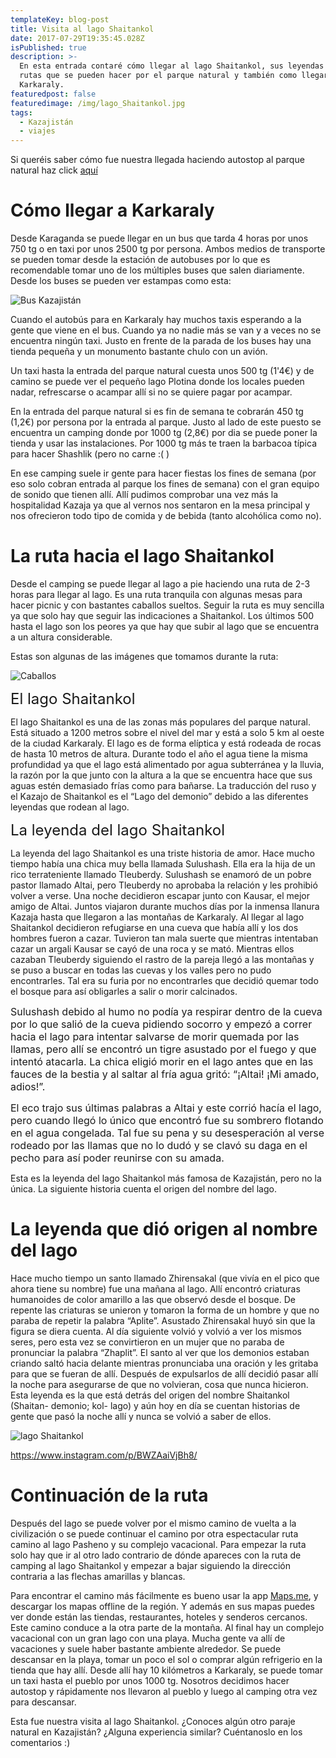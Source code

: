 ```yaml
---
templateKey: blog-post
title: Visita al lago Shaitankol
date: 2017-07-29T19:35:45.028Z
isPublished: true
description: >-
  En esta entrada contaré cómo llegar al lago Shaitankol, sus leyendas y las
  rutas que se pueden hacer por el parque natural y también como llegar a
  Karkaraly.
featuredpost: false
featuredimage: /img/lago_Shaitankol.jpg
tags:
  - Kazajistán
  - viajes
---
```

Si queréis saber cómo fue nuestra llegada haciendo autostop al parque natural haz click <a href="http://navegantedelcaos.com/blog/llegada-a-kazajistan/">aquí</a>

<h1>Cómo llegar a Karkaraly</h1>

Desde Karaganda se puede llegar en un bus que tarda 4 horas por unos 750 tg o en taxi por unos 2500 tg por persona. Ambos medios de transporte se pueden tomar desde la estación de autobuses por lo que es recomendable tomar uno de los múltiples buses que salen diariamente. Desde los buses se pueden ver estampas como esta:

![Bus Kazajistán](/img/IMG_20170708_170759.jpg "Bus Kazajistán")

Cuando el autobús para en Karkaraly hay muchos taxis esperando a la gente que viene en el bus. Cuando ya no nadie más se van y a veces no se encuentra ningún taxi. Justo en frente de la parada de los buses hay una tienda pequeña y un monumento bastante chulo con un avión.

Un taxi hasta la entrada del parque natural cuesta unos 500 tg (1'4€) y de camino se puede ver el pequeño lago Plotina donde los locales pueden nadar, refrescarse o acampar allí si no se quiere pagar por acampar.

En la entrada del parque natural si es fin de semana te cobrarán 450 tg (1,2€) por persona por la entrada al parque. Justo al lado de este puesto se encuentra un camping donde por 1000 tg (2,8€) por dia se puede poner la tienda y usar las instalaciones. Por 1000 tg más te traen la barbacoa típica para hacer Shashlik (pero no carne :( )

En ese camping suele ir gente para hacer fiestas los fines de semana (por eso solo cobran entrada al parque los fines de semana) con el gran equipo de sonido que tienen allí. Allí pudimos comprobar una vez más la hospitalidad Kazaja ya que al vernos nos sentaron en la mesa principal y nos ofrecieron todo tipo de comida y de bebida (tanto alcohólica como no).

<h1>La ruta hacia el lago Shaitankol</h1>

Desde el camping se puede llegar al lago a pie haciendo una ruta de 2-3 horas para llegar al lago. Es una ruta tranquila con algunas mesas para hacer picnic y con bastantes caballos sueltos. Seguir la ruta es muy sencilla ya que solo hay que seguir las indicaciones a Shaitankol. Los últimos 500 hasta el lago son los peores ya que hay que subir al lago que se encuentra a un altura considerable.

Estas son algunas de las imágenes que tomamos durante la ruta:

![Caballos](/img/IMG_20170709_085743.jpg "Caballos")

<span style="font-size: 1.5rem;">El lago Shaitankol</span>

El lago Shaitankol es una de las zonas más populares del parque natural. Está situado a 1200 metros sobre el nivel del mar y está a solo 5 km al oeste de la ciudad Karkaraly. El lago es de forma elíptica y está rodeada de rocas de hasta 10 metros de altura. Durante todo el año el agua tiene la misma profundidad ya que el lago está alimentado por agua subterránea y la lluvia, la razón por la que junto con la altura a la que se encuentra hace que sus aguas estén demasiado frías como para bañarse. La traducción del ruso y el Kazajo de Shaitankol es el “Lago del demonio” debido a las diferentes leyendas que rodean al lago.

<span style="font-size: 1.5rem;">La leyenda del lago Shaitankol</span>

La leyenda del lago Shaitankol es una triste historia de amor. Hace mucho tiempo había una chica muy bella llamada Sulushash. Ella era la hija de un rico terrateniente llamado Tleuberdy. Sulushash se enamoró de un pobre pastor llamado Altai, pero Tleuberdy no aprobaba la relación y les prohibió volver a verse. Una noche decidieron escapar junto con Kausar, el mejor amigo de Altai. Juntos viajaron durante muchos días por la inmensa llanura Kazaja hasta que llegaron a las montañas de Karkaraly. Al llegar al lago Shaitankol decidieron refugiarse en una cueva que había allí y los dos hombres fueron a cazar. Tuvieron tan mala suerte que mientras intentaban cazar un argali Kausar se cayó de una roca y se mató.
Mientras ellos cazaban Tleuberdy siguiendo el rastro de la pareja llegó a las montañas y se puso a buscar en todas las cuevas y los valles pero no pudo encontrarles. Tal era su furia por no encontrarles que decidió quemar todo el bosque para así obligarles a salir o morir calcinados.

<span style="font-size: 1rem;">Sulushash debido al humo no podía ya respirar dentro de la cueva por lo que salió de la cueva pidiendo socorro y empezó a correr hacia el lago para intentar salvarse de morir quemada por las llamas, pero allí se encontró un tigre asustado por el fuego y que intentó atacarla. La chica eligió morir en el lago antes que en las fauces de la bestia y al saltar al fría agua gritó: “¡Altai! ¡Mi amado, adios!”.</span>

<span style="font-size: 1rem;">El eco trajo sus últimas palabras a Altai y este corrió hacía el lago, pero cuando llegó lo único que encontró fue su sombrero flotando en el agua congelada. Tal fue su pena y su desesperación al verse rodeado por las llamas que no lo dudó y se clavó su daga en el pecho para así poder reunirse con su amada.</span>

Esta es la leyenda del lago Shaitankol más famosa de Kazajistán, pero no la única. La siguiente historia cuenta el origen del nombre del lago.

<h1>La leyenda que dió origen al nombre del lago</h1>

Hace mucho tiempo un santo llamado Zhirensakal (que vivía en el pico que ahora tiene su nombre) fue una mañana al lago. Allí encontró criaturas humanoides de color amarillo a las que observó desde el bosque. De repente las criaturas se unieron y tomaron la forma de un hombre y que no paraba de repetir la palabra “Aplite”. Asustado Zhirensakal huyó sin que la figura se diera cuenta.
Al día siguiente volvió y volvió a ver los mismos seres, pero esta vez se convirtieron en un mujer que no paraba de pronunciar la palabra “Zhaplit”. El santo al ver que los demonios estaban criando saltó hacia delante mientras pronunciaba una oración y les gritaba para que se fueran de allí. Después de expulsarlos de allí decidió pasar allí la noche para asegurarse de que no volvieran, cosa que nunca hicieron.
Esta leyenda es la que está detrás del origen del nombre Shaitankol (Shaitan- demonio; kol- lago) y aún hoy en día se cuentan historias de gente que pasó la noche allí y nunca se volvió a saber de ellos.

![lago Shaitankol](/img/lago_Shaitankol.jpg "Lago Shaitankol")

https://www.instagram.com/p/BWZAaiVjBh8/

<h1>Continuación de la ruta</h1>

Después del lago se puede volver por el mismo camino de vuelta a la civilización o se puede continuar el camino por otra espectacular ruta camino al lago Pasheno y su complejo vacacional. Para empezar la ruta solo hay que ir al otro lado contrario de dónde apareces con la ruta de camping al lago Shaitankol y empezar a bajar siguiendo la dirección contraria a las flechas amarillas y blancas.

Para encontrar el camino más fácilmente es bueno usar la app <a href="http://maps.me/es/home">Maps.me</a>, y descargar los mapas offline de la región. Y además en sus mapas puedes ver donde están las tiendas, restaurantes, hoteles y senderos cercanos.
Este camino conduce a la otra parte de la montaña. Al final hay un complejo vacacional con un gran lago con una playa. Mucha gente va allí de vacaciones y suele haber bastante ambiente alrededor. Se puede descansar en la playa, tomar un poco el sol o comprar algún refrigerio en la tienda que hay allí.
Desde allí hay 10 kilómetros a Karkaraly, se puede tomar un taxi hasta el pueblo por unos 1000 tg. Nosotros decidimos hacer autostop y rápidamente nos llevaron al pueblo y luego al camping otra vez para descansar.

Esta fue nuestra visita al lago Shaitankol. ¿Conoces algún otro paraje natural en Kazajistán? ¿Alguna experiencia similar? Cuéntanoslo en los comentarios :)
